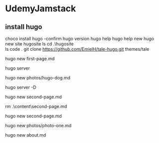# UdemyJamstack

## install hugo

choco install hugo -confirm
hugo version
hugo help
hugo help new
hugo new site hugosite
ls
cd .\hugosite\
ls
code .
git clone https://github.com/EmielH/tale-hugo.git themes/tale

hugo new first-page.md

hugo server

hugo new photos/hugo-dog.md

hugo server -D

hugo new second-page.md

rm .\content\second-page.md

hugo new second-page.md

hugo new photos/photo-one.md

hugo new about.md